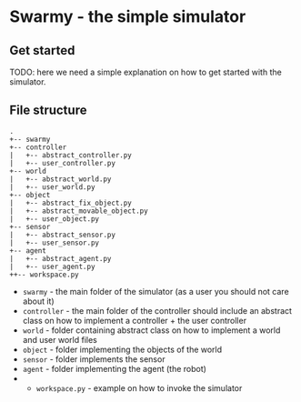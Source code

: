 # Swarmy - the simple simulator

## Get started
TODO: here we need a simple explanation on how to get started with the simulator.


## File structure
```
.
+-- swarmy 
+-- controller
|   +-- abstract_controller.py
|   +-- user_controller.py
+-- world
|   +-- abstract_world.py
|   +-- user_world.py
+-- object
|   +-- abstract_fix_object.py
|   +-- abstract_movable_object.py
|   +-- user_object.py
+-- sensor
|   +-- abstract_sensor.py
|   +-- user_sensor.py
+-- agent
|   +-- abstract_agent.py
|   +-- user_agent.py
++-- workspace.py
```

- `swarmy` - the main folder of the simulator (as a user you should not care about it)
- `controller` - the main folder of the controller should include an abstract class on how to implement a 
controller + the user controller
- `world` - folder containing abstract class on how to implement a world and user world files 
- `object` - folder implementing the objects of the world
- `sensor` - folder implements the sensor
- `agent` - folder implementing the agent (the robot)
- - `workspace.py` - example on how to invoke the simulator